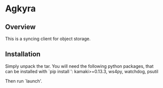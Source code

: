 Agkyra
======

Overview
--------

This is a syncing client for object storage.

Installation
------------

Simply unpack the tar. You will need the following python packages, that can
be installed with `pip install <package-name>':
  kamaki>=0.13.3, ws4py, watchdog, psutil

Then run `launch'.
